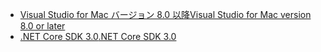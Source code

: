 * [<span data-ttu-id="e2686-101">Visual Studio for Mac バージョン 8.0 以降</span><span class="sxs-lookup"><span data-stu-id="e2686-101">Visual Studio for Mac version 8.0 or later</span></span>](https://visualstudio.microsoft.com/vs/mac/)
* [<span data-ttu-id="e2686-102">.NET Core SDK 3.0</span><span class="sxs-lookup"><span data-stu-id="e2686-102">.NET Core SDK 3.0</span></span>](https://dotnet.microsoft.com/download/dotnet-core/3.0)
